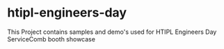 # htipl-engineers-day
This Project contains samples and demo's used for HTIPL Engineers Day ServiceComb booth showcase
